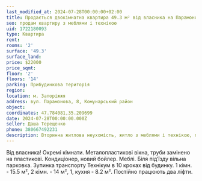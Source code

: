 ```yaml
---
last_modified_at: 2024-07-28T00:00:00+02:00
title: Продається двокімнатна квартира 49.3 м² від власника на Парамонова
seo: продам квартиру з меблями і технікою
uid: 1722180093
type: Квартира
rent:
rooms: '2'
surface: '49.3'
surface_land:
price: $22000
price_sqmt:
floor: '2'
floors: '14'
parking: Прибудинкова територія
region:
location: м. Запоріжжя
address: вул. Парамонова, 8, Комунарський район
object:
coordinates: 47.784081,35.209699
date: 2024-07-28T00:00:00.000Z
seller: Даша Терещенко
phone: 380667492231
description: Вторинна житлова неухомість, житло з меблями і технікою, придатне і готове для проживання
---
```


Від власника! Окремі кімнати. Металопластикові вікна, труби замінено на пластикові. Кондиціонер, новий бойлер. Меблі. Біля підʼїзду вільна парковка. Зупинка транспорту Технікум в 10 кроках від будинку. 1 кімн. - 15.5 м², 2 кімн. - 14 м², 1, кухня - 8.2 м². Постійно працюють два ліфти.
